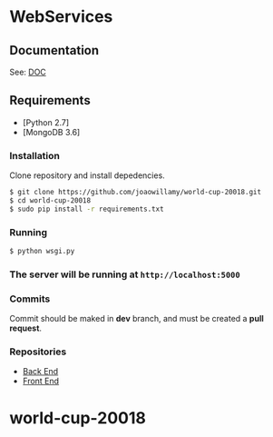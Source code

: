 # WebServices

## Documentation
See: [DOC](https://github.com/joaowillamy/world-cup-20018/blob/master/docs/EndPoints.md)

## Requirements

* [Python 2.7]
* [MongoDB 3.6]

### Installation

Clone repository and install depedencies.

```sh
$ git clone https://github.com/joaowillamy/world-cup-20018.git
$ cd world-cup-20018
$ sudo pip install -r requirements.txt
```
### Running
```sh
$ python wsgi.py
```
### The server will be running at `http://localhost:5000`

### Commits

Commit should be maked in **dev** branch, and must be created a **pull request**.

### Repositories

* [Back End](https://github.com/joaowillamy/world-cup-20018)
* [Front End](https://github.com/joaowillamy/world-cup-20018-front)



# world-cup-20018
